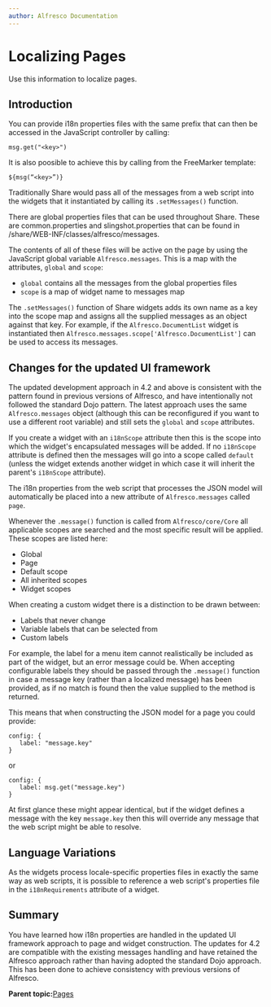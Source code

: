 ```yaml
---
author: Alfresco Documentation
---
```


# Localizing Pages

Use this information to localize pages.

## Introduction

You can provide i18n properties files with the same prefix that can then be accessed in the JavaScript controller by calling:

```
msg.get("<key>")
```

It is also poosible to achieve this by calling from the FreeMarker template:

```
${msg(“<key>”)}
```

Traditionally Share would pass all of the messages from a web script into the widgets that it instantiated by calling its `.setMessages()` function.

There are global properties files that can be used throughout Share. These are common.properties and slingshot.properties that can be found in /share/WEB-INF/classes/alfresco/messages.

The contents of all of these files will be active on the page by using the JavaScript global variable `Alfresco.messages`. This is a map with the attributes, `global` and `scope`:

-   `global` contains all the messages from the global properties files
-   `scope` is a map of widget name to messages map

The `.setMessages()` function of Share widgets adds its own name as a key into the scope map and assigns all the supplied messages as an object against that key. For example, if the `Alfresco.DocumentList` widget is instantiated then `Alfresco.messages.scope['Alfresco.DocumentList']` can be used to access its messages.

## Changes for the updated UI framework

The updated development approach in 4.2 and above is consistent with the pattern found in previous versions of Alfresco, and have intentionally not followed the standard Dojo pattern. The latest approach uses the same `Alfresco.messages` object \(although this can be reconfigured if you want to use a different root variable\) and still sets the `global` and `scope` attributes.

If you create a widget with an `i18nScope` attribute then this is the scope into which the widget's encapsulated messages will be added. If no `i18nScope` attribute is defined then the messages will go into a scope called `default` \(unless the widget extends another widget in which case it will inherit the parent's `i18nScope` attribute\).

The i18n properties from the web script that processes the JSON model will automatically be placed into a new attribute of `Alfresco.messages` called `page`.

Whenever the `.message()` function is called from `Alfresco/core/Core` all applicable scopes are searched and the most specific result will be applied. These scopes are listed here:

-   Global
-   Page
-   Default scope
-   All inherited scopes
-   Widget scopes

When creating a custom widget there is a distinction to be drawn between:

-   Labels that never change
-   Variable labels that can be selected from
-   Custom labels

For example, the label for a menu item cannot realistically be included as part of the widget, but an error message could be. When accepting configurable labels they should be passed through the `.message()` function in case a message key \(rather than a localized message\) has been provided, as if no match is found then the value supplied to the method is returned.

This means that when constructing the JSON model for a page you could provide:

```
config: {
   label: "message.key"
}
```

or

```
config: {
   label: msg.get("message.key")
}
```

At first glance these might appear identical, but if the widget defines a message with the key `message.key` then this will override any message that the web script might be able to resolve.

## Language Variations

As the widgets process locale-specific properties files in exactly the same way as web scripts, it is possible to reference a web script's properties file in the `i18nRequirements` attribute of a widget.

## Summary

You have learned how i18n properties are handled in the updated UI framework approach to page and widget construction. The updates for 4.2 are compatible with the existing messages handling and have retained the Alfresco approach rather than having adopted the standard Dojo approach. This has been done to achieve consistency with previous versions of Alfresco.

**Parent topic:**[Pages](../concepts/dev-extensions-share-tutorials-pages.md)

